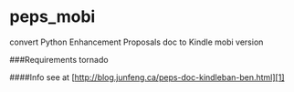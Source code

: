 # peps_mobi
convert Python Enhancement Proposals doc to Kindle mobi version

###Requirements
tornado

####Info
see at [http://blog.junfeng.ca/peps-doc-kindleban-ben.html][1]

[1]: http://blog.junfeng.ca/peps-doc-kindleban-ben.html
